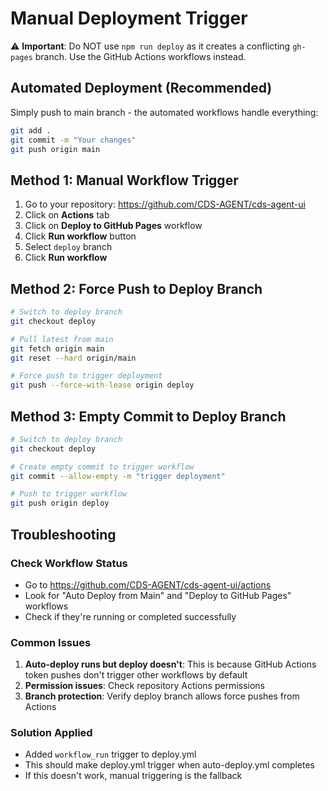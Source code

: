 # Manual Deployment Trigger

⚠️ **Important**: Do NOT use `npm run deploy` as it creates a conflicting `gh-pages` branch. 
Use the GitHub Actions workflows instead.

## Automated Deployment (Recommended)

Simply push to main branch - the automated workflows handle everything:

```bash
git add .
git commit -m "Your changes"
git push origin main
```

## Method 1: Manual Workflow Trigger

1. Go to your repository: https://github.com/CDS-AGENT/cds-agent-ui
2. Click on **Actions** tab
3. Click on **Deploy to GitHub Pages** workflow
4. Click **Run workflow** button
5. Select `deploy` branch
6. Click **Run workflow**

## Method 2: Force Push to Deploy Branch

```bash
# Switch to deploy branch
git checkout deploy

# Pull latest from main
git fetch origin main
git reset --hard origin/main

# Force push to trigger deployment
git push --force-with-lease origin deploy
```

## Method 3: Empty Commit to Deploy Branch

```bash
# Switch to deploy branch  
git checkout deploy

# Create empty commit to trigger workflow
git commit --allow-empty -m "trigger deployment"

# Push to trigger workflow
git push origin deploy
```

## Troubleshooting

### Check Workflow Status
- Go to https://github.com/CDS-AGENT/cds-agent-ui/actions
- Look for "Auto Deploy from Main" and "Deploy to GitHub Pages" workflows
- Check if they're running or completed successfully

### Common Issues
1. **Auto-deploy runs but deploy doesn't**: This is because GitHub Actions token pushes don't trigger other workflows by default
2. **Permission issues**: Check repository Actions permissions
3. **Branch protection**: Verify deploy branch allows force pushes from Actions

### Solution Applied
- Added `workflow_run` trigger to deploy.yml
- This should make deploy.yml trigger when auto-deploy.yml completes
- If this doesn't work, manual triggering is the fallback
